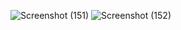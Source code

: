 ![Screenshot (151)](https://github.com/ShwetaChavan13/tic-tac-toe-javascript/assets/155257376/7f43912f-5186-49ff-a8d2-6ff5090e96b3)
![Screenshot (152)](https://github.com/ShwetaChavan13/tic-tac-toe-javascript/assets/155257376/0ab72179-e63c-4a87-9c5d-caf9b48ccae6)
